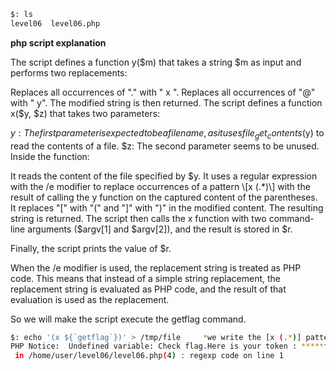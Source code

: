 ```sh
$: ls
level06  level06.php
```

**php script explanation**


The script defines a function y($m) that takes a string $m as input and performs two replacements:

Replaces all occurrences of "." with " x ".
Replaces all occurrences of "@" with " y".
The modified string is then returned.
The script defines a function x($y, $z) that takes two parameters:

$y: The first parameter is expected to be a filename, as it uses file_get_contents($y) to read the contents of a file.
$z: The second parameter seems to be unused.
Inside the function:

It reads the content of the file specified by $y.
It uses a regular expression with the /e modifier to replace occurrences of a pattern \[x (.*)\] with the result of calling the y function on the captured content of the parentheses.
It replaces "[" with "(" and "]" with ")" in the modified content.
The resulting string is returned.
The script then calls the x function with two command-line arguments ($argv[1] and $argv[2]), and the result is stored in $r.

Finally, the script prints the value of $r.

When the /e modifier is used, the replacement string is treated as PHP code. This means that instead of a simple string replacement, the replacement string is evaluated as PHP code,
and the result of that evaluation is used as the replacement.

So we will make the script execute the getflag command.

```sh
$: echo '(x ${`getflag`})' > /tmp/file     *we write the [x (.*)] pattern so the /e mdifier is used
PHP Notice:  Undefined variable: Check flag.Here is your token : *****flag*****
 in /home/user/level06/level06.php(4) : regexp code on line 1
```

